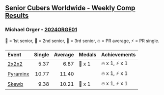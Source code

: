 <style>table {white-space: nowrap;}</style>
<link rel="stylesheet" type="text/css" href="/scw-comp/css/flags.css" />

## [Senior Cubers Worldwide - Weekly Comp Results](/scw-comp/results/)
### Michael Orger - [2024ORGE01](https://www.worldcubeassociation.org/persons/2024ORGE01)

<span style="white-space: nowrap;">🥇 = 1st senior</span>, <span style="white-space: nowrap;">🥈 = 2nd senior</span>, <span style="white-space: nowrap;">🥉 = 3rd senior</span>, <span style="white-space: nowrap;">🔥 = PR average</span>, <span style="white-space: nowrap;">⚡ = PR single</span>.

| Event | Single | Average | Medals | Achievements|
| :-- | --: | --: | :-- | :-- |
| [2x2x2](222.md) | 5.37 | 6.87 | 🥈 x 1 | 🔥 x 1, ⚡ x 1 |
| [Pyraminx](pyram.md) | 10.77 | 11.40 |  | 🔥 x 1, ⚡ x 1 |
| [Skewb](skewb.md) | 9.38 | 10.21 | 🥈 x 1 | 🔥 x 1, ⚡ x 1 |

<!-- Global site tag (gtag.js) - Google Analytics -->
<script async src="https://www.googletagmanager.com/gtag/js?id=UA-86348435-3"></script>
<script>window.dataLayer = window.dataLayer || []; function gtag() {dataLayer.push(arguments);} gtag('js', new Date()); gtag('config', 'UA-86348435-3');</script>
